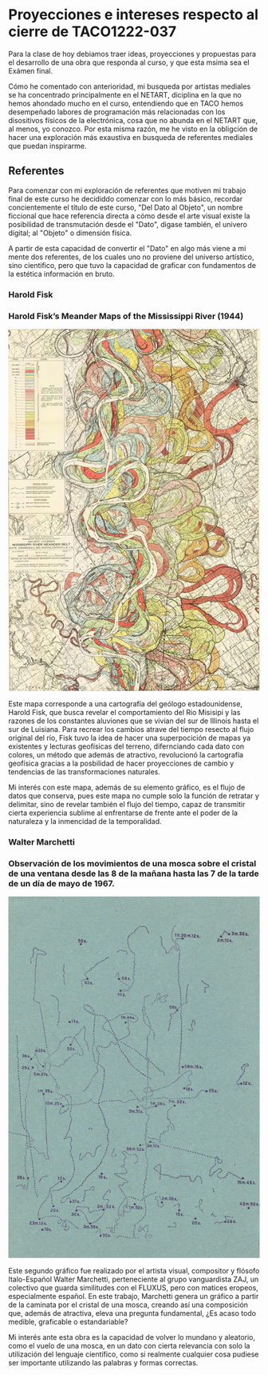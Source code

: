 # Proyecciones e intereses respecto al cierre de TACO1222-037

Para la clase de hoy debiamos traer ideas, proyecciones y propuestas para el desarrollo de una obra que responda al curso, y que esta msima sea el Exámen final.

Cómo he comentado con anterioridad, mi busqueda por artistas mediales se ha concentrado principalmente en el NETART, diciplina en la que no hemos ahondado mucho en el curso, entendiendo que en TACO 
hemos desempeñado labores de programación más relacionadas con los disositivos físicos de la electrónica, cosa que no abunda en el NETART que, al menos, yo conozco. Por esta misma razón, me he visto en la obligción
de hacer una exploración más exaustiva en busqueda de referentes mediales que puedan inspirarme.

## Referentes

Para comenzar con mi exploración de referentes que motiven mi trabajo final de este curso he decididdo comenzar con lo más básico, recordar concientemente el título de este curso, "Del Dato al Objeto",
un nombre ficcional que hace referencia directa a cómo desde el arte visual existe la posibilidad de transmutación desde el "Dato", digase también, el univero dígital; al "Objeto" o dimensión física.

A partir de esta capacidad de convertir el "Dato" en algo más viene a mi mente dos referentes, de los cuales uno no proviene del universo artístico, sino cientifico, pero que tuvo la capacidad de graficar con fundamentos de la 
estética información en bruto.

### Harold Fisk
### Harold Fisk’s Meander Maps of the Mississippi River (1944)

![Harold Fisk’s Meander Maps of the Mississippi River (1944)](ImagenesClase09/MisisipiFisk.jpg)

Este mapa corresponde a una cartografía del geólogo estadounidense, Harold Fisk, que busca revelar el comportamiento del Rio Misisipi y las razones de los constantes aluviones que se vivian del sur 
de Illinois hasta el sur de Luisiana. Para recrear los cambios atrave del tiempo resecto al flujo original del río, Fisk tuvo la idea de hacer una superpocición de mapas ya existentes y lecturas geofísicas del terreno, difernciando
cada dato con colores, un método que además de atractivo, revolucionó la cartografía geofísica gracias a la posbilidad de hacer proyecciones de cambio y tendencias de las transformaciones naturales.

Mi interés con este mapa, además de su elemento gráfico, es el flujo de datos que conserva, pues este mapa no cumple solo la función de retratar y delimitar, sino de revelar también el flujo del tiempo, 
capaz de transmitir cierta experiencia sublime al enfrentarse de frente ante el poder de la naturaleza y la inmencidad de la temporalidad.

### Walter Marchetti
### Observación de los movimientos de una mosca sobre el cristal de una ventana desde las 8 de la mañana hasta las 7 de la tarde de un día de mayo de 1967.

![Observación de los movimientos de una mosca sobre el cristal de una ventana desde las 8 de la mañana hasta las 7 de la tarde de un día de mayo de 1967](ImagenesClase09/MoscaMarchetti.jpg)

Este segundo gráfico fue realizado por el artista visual, compositor y flósofo Italo-Español Walter Marchetti, perteneciente al grupo vanguardista ZAJ, un colectivo que guarda similitudes con el FLUXUS, pero con 
matices eropeos, especialmente español.
En este trabajo, Marchetti genera un gráfico a partir de la caminata por el cristal de una mosca, creando así una composición que, además de atractiva, eleva una pregunta fundamental, ¿Es acaso todo medible, graficable o 
estandariable?

Mi interés ante esta obra es la capacidad de volver lo mundano y aleatorio, como el vuelo de una mosca, en un dato con cierta relevancia con solo la utilización del lenguaje científico, como si realmente 
cualquier cosa pudiese ser importante utilizando las palabras y formas correctas.
